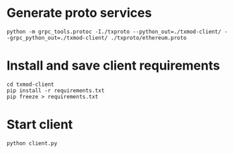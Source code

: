 # Generate proto services
```
python -m grpc_tools.protoc -I./txproto --python_out=./txmod-client/ --grpc_python_out=./txmod-client/ ./txproto/ethereum.proto
```

# Install and save client requirements
```
cd txmod-client
pip install -r requirements.txt
pip freeze > requirements.txt
```

# Start client
```
python client.py
```
